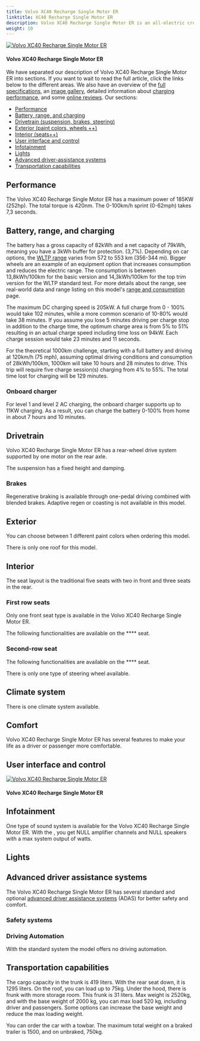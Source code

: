 ```yaml
---
title: Volvo XC40 Recharge Single Motor ER
linktitle: XC40 Recharge Single Motor ER
description: Volvo XC40 Recharge Single Motor ER is an all-electric crossover with a WLTP range of up to 572 km (356 miles). EVKX.net have all the details. 
weight: 10
---
```

<!-- markdownlint-disable MD033 -->



<figur>
<a href="https://media.evkx.net/multimedia/models/volvo/xc40/xc40_recharge_single_motor_er/main_1.jpg">
<img src="https://media.evkx.net/multimedia/models/volvo/xc40/xc40_recharge_single_motor_er/main_1_st.jpg" alt="Volvo XC40 Recharge Single Motor ER" title="Volvo XC40 Recharge Single Motor ER">
</a>
<figcaption><h4>Volvo XC40 Recharge Single Motor ER</h4></figcaption></figur>

We have separated our description of Volvo XC40 Recharge Single Motor ER into sections. If you want to wait to read the full article, click the links below to the different areas. We also have an overview of the [full specifications](specifications), an [image gallery](gallery), detailed information about [charging performance](chargingcurve), and some [online reviews](reviews). Our sections:

- [Performance](#performance)
- [Battery, range, and charging](#battery-range-and-charging)
- [Drivetrain (suspension, brakes, steering)](#drivetrain)
- [Exterior (paint colors, wheels ++)](#exterior)
- [Interior (seats++)](#interior)
- [User interface and control](#user-interface-and-control)
- [Infotainment](#infotainment)
- [Lights](#lights)
- [Advanced driver-assistance systems](#advanced-driver-assistance-systems)
- [Transportation capabilities](#transportation-capabilities)


## Performance

The Volvo XC40 Recharge Single Motor ER has a maximum power of 185KW (252hp). The total torque is 420nm. The 0-100km/h sprint (0-62mph) takes 7,3 seconds. 

## Battery, range, and charging

The battery has a gross capacity of 82kWh and a net capacity of 79kWh, meaning you have a 3kWh buffer for protection. (3,7%). Depending on car options, the [WLTP range](../../../../guides/understandingrange/wltp) varies from 572 to 553 km (356-344 mi). Bigger wheels are an example of an equipment option that increases consumption and reduces the electric range.   The consumption is between 13,8kWh/100km for the basic version and 14,3kWh/100km for the top trim version for the WLTP standard test. For more details about the range, see real-world data and range listing on this model's [range and consumption](rangeandconsumption/) page. 

The maximum DC charging speed is 205kW. A full charge from 0 - 100% would take 102 minutes, while a more common scenario of 10-80% would take 38 minutes. If you assume you lose 5 minutes driving per charge stop in addition to the charge time, the optimum charge area is from 5% to 51% resulting in an actual charge speed including time loss on 94kW. Each charge session would take 23 minutes and 11 seconds. 

For the theoretical 1000km challenge, starting with a full battery and driving at 120km/h (75 mph), assuming optimal driving conditions and consumption of 28kWh/100km, 1000km will take 10 hours and 28 minutes to drive. This trip will require five charge session(s) charging from 4% to 55%. The total time lost for charging will be 129 minutes.   
### Onboard charger



For level 1 and level 2 AC charging, the  onboard charger supports up to 11KW charging. As a result, you can charge the battery 0-100% from home in about 7 hours and 10 minutes. 

## Drivetrain

Volvo XC40 Recharge Single Motor ER has a rear-wheel drive system supported by one motor on the rear axle. 

The  suspension has a fixed height and damping. 

### Brakes



Regenerative braking is available through one-pedal driving combined with blended brakes. Adaptive regen or coasting is not available in this model. 

## Exterior

You can choose between 1 different paint colors when ordering this model. 



There is only one roof for this model. 

## Interior

The seat layout is the traditional five seats with two in front and three seats in the rear. 

### First row seats

Only one front seat type is available in the Volvo XC40 Recharge Single Motor ER. 

The following functionalities are available on the **** seat. 


### Second-row seat



The following functionalities are available on the **** seat. 


There is only one type of steering wheel available. 

## Climate system

There is one climate system available. 

## Comfort

Volvo XC40 Recharge Single Motor ER has several features to make your life as a driver or passenger more comfortable. 

## User interface and control




<figur>
<a href="https://media.evkx.net/multimedia/models/volvo/xc40/xc40_recharge_single_motor_er/screens_1.jpg">
<img src="https://media.evkx.net/multimedia/models/volvo/xc40/xc40_recharge_single_motor_er/screens_1_st.jpg" alt="Volvo XC40 Recharge Single Motor ER" title="Volvo XC40 Recharge Single Motor ER">
</a>
<figcaption><h4>Volvo XC40 Recharge Single Motor ER</h4></figcaption></figur>


## Infotainment

One type of sound system is available for the Volvo XC40 Recharge Single Motor ER. With the , you get NULL amplifier channels and NULL speakers with a max system output of  watts. 


## Lights


## Advanced driver assistance systems

The Volvo XC40 Recharge Single Motor ER has several standard and optional [advanced driver assistance systems](../../../../technology/driverassistance/)  (ADAS) for better safety and comfort.
### Safety systems



### Driving Automation



With the standard system the model offers no driving automation. 


## Transportation capabilities

The cargo capacity in the trunk is 419 liters. With the rear seat down, it is 1295 liters. On the roof, you can load up to 75kg. Under the hood, there is frunk with more storage room. This frunk is 31 liters. Max weight is 2520kg, and with the base weight of 2000 kg, you can max load 520 kg, including driver and passengers. Some options can increase the base weight and reduce the max loading weight. 

You can order the car with a towbar. The maximum total weight on a braked trailer is 1500, and on unbraked, 750kg. 